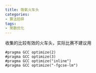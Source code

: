 ```yaml
---
title: 吸氧火车头
categories:
- 算法拾碎
tags:
- 常数优化
---
```


收集的比较有效的火车头，实际比赛不建议用
```
#pragma GCC optimize(2)
#pragma GCC optimize(3)
#pragma GCC optimize("inline")
#pragma GCC optimize("-fgcse-lm")
```


